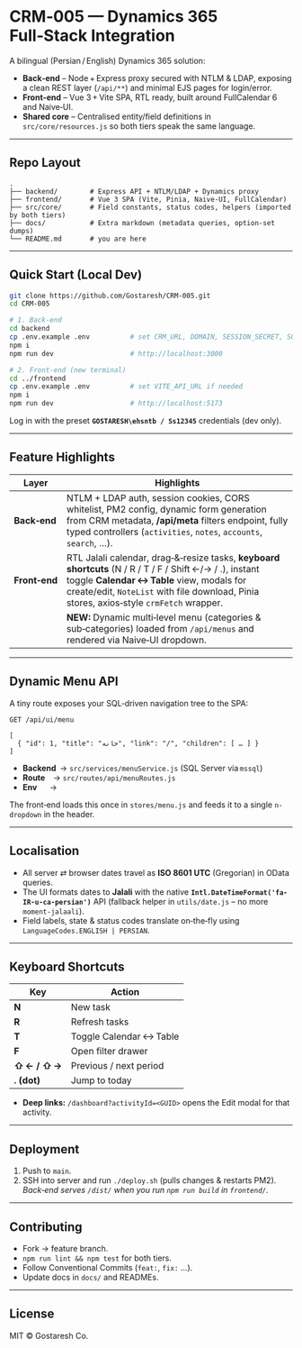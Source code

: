 # CRM‑005 — Dynamics 365 Full‑Stack Integration

A bilingual (Persian / English) Dynamics 365 solution:

- **Back‑end** – Node + Express proxy secured with NTLM & LDAP, exposing a clean REST layer (`/api/**`) and minimal EJS pages for login/error.
- **Front‑end** – Vue 3 + Vite SPA, RTL ready, built around FullCalendar 6 and Naive‑UI.
- **Shared core** – Centralised entity/field definitions in `src/core/resources.js` so both tiers speak the same language.

---

## Repo Layout

```
.
├── backend/        # Express API + NTLM/LDAP + Dynamics proxy
├── frontend/       # Vue 3 SPA (Vite, Pinia, Naive‑UI, FullCalendar)
├── src/core/       # Field constants, status codes, helpers (imported by both tiers)
├── docs/           # Extra markdown (metadata queries, option‑set dumps)
└── README.md       # you are here
```

---

## Quick Start (Local Dev)

```bash
git clone https://github.com/Gostaresh/CRM-005.git
cd CRM-005

# 1. Back‑end
cd backend
cp .env.example .env          # set CRM_URL, DOMAIN, SESSION_SECRET, SQL_HOST …
npm i
npm run dev                   # http://localhost:3000

# 2. Front‑end (new terminal)
cd ../frontend
cp .env.example .env          # set VITE_API_URL if needed
npm i
npm run dev                   # http://localhost:5173
```

Log in with the preset **`GOSTARESH\ehsntb / Ss12345`** credentials (dev only).

---

## Feature Highlights

| Layer         | Highlights                                                                                                                                                                                                                                         |
| ------------- | -------------------------------------------------------------------------------------------------------------------------------------------------------------------------------------------------------------------------------------------------- |
| **Back‑end**  | NTLM + LDAP auth, session cookies, CORS whitelist, PM2 config, dynamic form generation from CRM metadata, **/api/meta** filters endpoint, fully typed controllers (`activities`, `notes`, `accounts`, `search`, …).                                |
| **Front‑end** | RTL Jalali calendar, drag‑&‑resize tasks, **keyboard shortcuts** (N / R / T / F / Shift ←/→ / \.), instant toggle **Calendar ↔ Table** view, modals for create/edit, `NoteList` with file download, Pinia stores, axios‑style `crmFetch` wrapper. |
|               | **NEW:** Dynamic multi‑level menu (categories & sub‑categories) loaded from `/api/menus` and rendered via Naive‑UI dropdown.                                                                                                                       |

---

## Dynamic Menu API

A tiny route exposes your SQL‑driven navigation tree to the SPA:

```
GET /api/ui/menu
```

```jsonc
[
  { "id": 1, "title": "خانه", "link": "/", "children": [ … ] }
]
```

- **Backend**  → `src/services/menuService.js` (SQL Server via `mssql`)
- **Route**    → `src/routes/api/menuRoutes.js`
- **Env**      →

The front‑end loads this once in `stores/menu.js` and feeds it to a single `n-dropdown`
in the header.

---

## Localisation

- All server ⇄ browser dates travel as **ISO 8601 UTC** (Gregorian) in OData queries.
- The UI formats dates to **Jalali** with the native **`Intl.DateTimeFormat('fa-IR-u-ca-persian')`** API (fallback helper in `utils/date.js` – no more `moment‑jalaali`).
- Field labels, state & status codes translate on‑the‑fly using `LanguageCodes.ENGLISH | PERSIAN`.

---

## Keyboard Shortcuts

| Key           | Action                   |
| ------------- | ------------------------ |
| **N**         | New task                 |
| **R**         | Refresh tasks            |
| **T**         | Toggle Calendar ↔ Table |
| **F**         | Open filter drawer       |
| **⇧ ← / ⇧ →** | Previous / next period   |
| **. (dot)**   | Jump to today            |

- **Deep links:** `/dashboard?activityId=<GUID>` opens the Edit modal for that activity.

---

## Deployment

1. Push to `main`.
2. SSH into server and run `./deploy.sh` (pulls changes & restarts PM2).  
   _Back‑end serves `/dist/` when you run `npm run build` in `frontend/`._

---

## Contributing

- Fork → feature branch.
- `npm run lint && npm test` for both tiers.
- Follow Conventional Commits (`feat:`, `fix:` …).
- Update docs in `docs/` and READMEs.

---

## License

MIT © Gostaresh Co.
